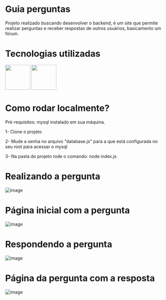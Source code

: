 # Guia perguntas
Projeto realizado buscando desenvolver o backend, é um site que permite realizar perguntas e receber respostas de outros usuários, basicamento um fórum.


# Tecnologias utilizadas

<div display="flex">
<img width="80px" src="https://seeklogo.com/images/N/nodejs-logo-54107C5EDD-seeklogo.com.png?v=638179441380000000">
<img width="80px" src="https://upload.wikimedia.org/wikipedia/commons/6/6a/JavaScript-logo.png">
</div>

# Como rodar localmente?

Pré-requisitos: mysql instalado em sua máquina.

1- Clone o projeto

2- Mude a senha no arquivo "database.js" para a que está configurada no seu root para acessar o mysql

3- Na pasta do projeto rode o comando: node index.js


# Realizando a pergunta

![image](https://github.com/FelipeGPellegrini/guia-perguntas/assets/107892258/d4aec4bb-6126-42a3-a2d2-1a7ee106609e)

# Página inicial com a pergunta

![image](https://github.com/FelipeGPellegrini/guia-perguntas/assets/107892258/614e67cd-700d-46a0-b900-c9d7448031bf)

# Respondendo a pergunta

![image](https://github.com/FelipeGPellegrini/guia-perguntas/assets/107892258/39e432b3-9806-42de-8c93-1a08de3bb175)

# Página da pergunta com a resposta 

![image](https://github.com/FelipeGPellegrini/guia-perguntas/assets/107892258/4b5bf46d-7dfd-4e25-9b61-a73485cfa43c)

